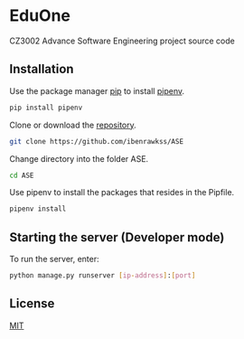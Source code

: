 # EduOne

CZ3002 Advance Software Engineering project source code

## Installation

Use the package manager [pip](https://pip.pypa.io/en/stable/) to install [pipenv](https://github.com/pypa/pipenv).

```bash
pip install pipenv
```

Clone or download the [repository](https://github.com/c170104/ASE).

```bash
git clone https://github.com/ibenrawkss/ASE
```

Change directory into the folder ASE.

```bash
cd ASE
```

Use pipenv to install the packages that resides in the Pipfile.

```bash
pipenv install
```

## Starting the server (Developer mode)

To run the server, enter:

```bash
python manage.py runserver [ip-address]:[port]
```


## License

[MIT](https://choosealicense.com/licenses/mit/)
